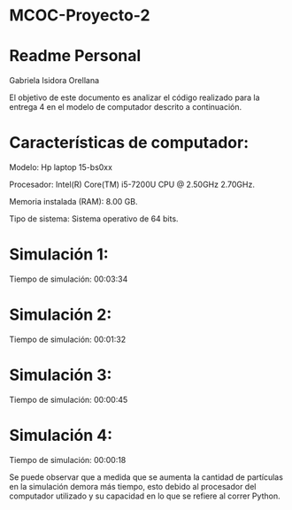 # MCOC-Proyecto-2
Readme Personal
===============
Gabriela Isidora Orellana

El objetivo de este documento es analizar el código realizado para la entrega 4 en el modelo de computador descrito a continuación.

Características de computador:
===============
Modelo: Hp laptop 15-bs0xx

Procesador: Intel(R) Core(TM) i5-7200U CPU @ 2.50GHz 2.70GHz.

Memoria instalada (RAM): 8.00 GB.

Tipo de sistema:  Sistema operativo de 64 bits.

Simulación 1:
===============
Tiempo de simulación: 00:03:34


Simulación 2:
===============
Tiempo de simulación: 00:01:32

Simulación 3:
===============
Tiempo de simulación: 00:00:45


Simulación 4:
===============
Tiempo de simulación: 00:00:18

Se puede observar que a medida que se aumenta la cantidad de partículas en la simulación demora más tiempo, esto debido al procesador del computador utilizado y su capacidad en lo que se refiere al correr Python. 
